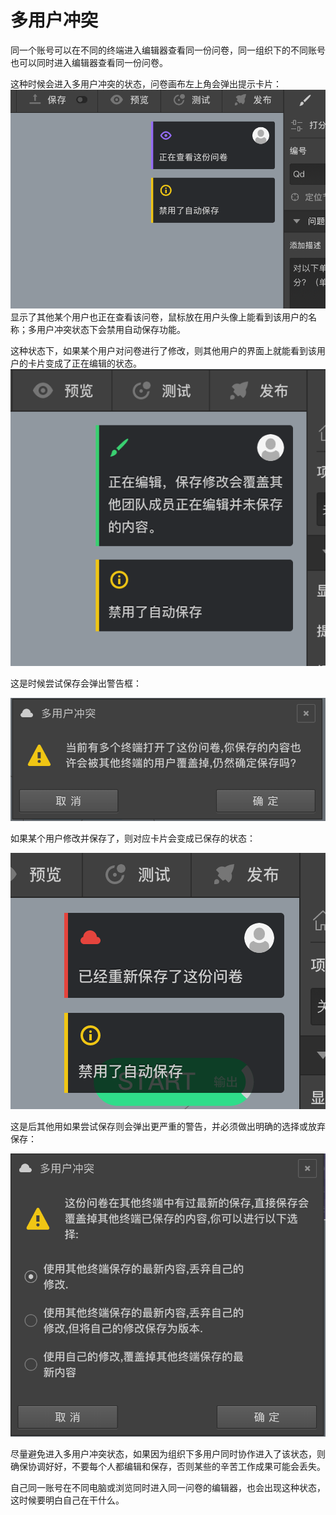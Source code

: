 # 多用户冲突

同一个账号可以在不同的终端进入编辑器查看同一份问卷，同一组织下的不同账号也可以同时进入编辑器查看同一份问卷。

这种时候会进入多用户冲突的状态，问卷画布左上角会弹出提示卡片：
<img src='./images/conflict.png'>
显示了其他某个用户也正在查看该问卷，鼠标放在用户头像上能看到该用户的名称；多用户冲突状态下会禁用自动保存功能。

这种状态下，如果某个用户对问卷进行了修改，则其他用户的界面上就能看到该用户的卡片变成了正在编辑的状态。
<img src='./images/conflict-editing.png'>

这是时候尝试保存会弹出警告框：

<img src='./images/conflict-warn-save.png'>


如果某个用户修改并保存了，则对应卡片会变成已保存的状态：

<img src='./images/conflict-saved.png'>

这是后其他用如果尝试保存则会弹出更严重的警告，并必须做出明确的选择或放弃保存：

<img src='./images/conflict-danger-save.png'>


尽量避免进入多用户冲突状态，如果因为组织下多用户同时协作进入了该状态，则确保协调好好，不要每个人都编辑和保存，否则某些的辛苦工作成果可能会丢失。

自己同一账号在不同电脑或浏览同时进入同一问卷的编辑器，也会出现这种状态，这时候要明白自己在干什么。






